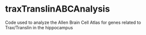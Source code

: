 # traxTranslinABCAnalysis
Code used to analyze the Allen Brain Cell Atlas for genes related to Trax/Translin in the hippocampus
